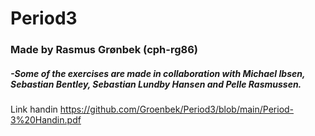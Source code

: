 # Period3
### Made by Rasmus Grønbek (cph-rg86)

##### -Some of the exercises are made in collaboration with Michael Ibsen, Sebastian Bentley, Sebastian Lundby Hansen and Pelle Rasmussen.

Link handin
https://github.com/Groenbek/Period3/blob/main/Period-3%20Handin.pdf
